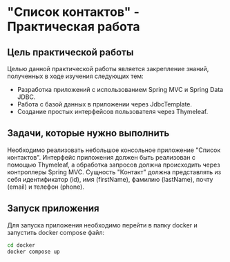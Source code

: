 # "Список контактов" - Практическая работа

## Цель практической работы
Целью данной практической работы является закрепление знаний, полученных в ходе изучения следующих тем:
+ Разработка приложений с использованием Spring MVC и Spring Data JDBC.
+ Работа с базой данных в приложении через JdbcTemplate.
+ Создание простых интерфейсов пользователя через Thymeleaf.

## Задачи, которые нужно выполнить
Необходимо реализовать небольшое консольное приложение "Список контактов". Интерфейс приложения должен быть реализован с помощью Thymeleaf,
а обработка запросов должна происходить через контроллеры Spring MVC. Сущность "Контакт" должна представлять из себя идентификатор (id), имя (firstName), фамилию (lastName), почту (email) и телефон (phone).

## Запуск приложения
Для запуска приложения необходимо перейти в папку docker и запустить docker compose файл:
```bash
cd docker
docker compose up
```
